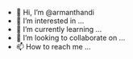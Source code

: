 - 👋 Hi, I’m @armanthandi
- 👀 I’m interested in ...
- 🌱 I’m currently learning ...
- 💞️ I’m looking to collaborate on ...
- 📫 How to reach me ...

<!---
armanthandi/armanthandi is a ✨ special ✨ repository because its `README.md` (this file) appears on your GitHub profile.
You can click the Preview link to take a look at your changes.
--->

